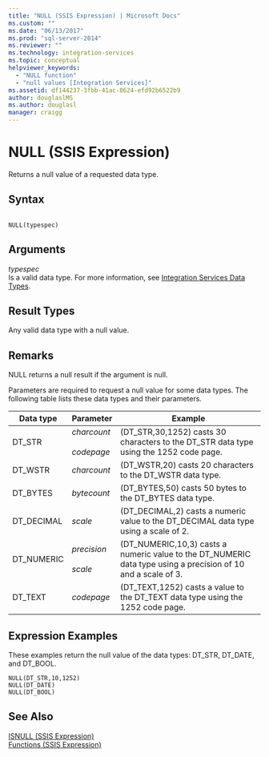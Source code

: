 ```yaml
---
title: "NULL (SSIS Expression) | Microsoft Docs"
ms.custom: ""
ms.date: "06/13/2017"
ms.prod: "sql-server-2014"
ms.reviewer: ""
ms.technology: integration-services
ms.topic: conceptual
helpviewer_keywords: 
  - "NULL function"
  - "null values [Integration Services]"
ms.assetid: df144237-3fbb-41ac-8624-efd92b6522b9
author: douglaslMS
ms.author: douglasl
manager: craigg
---
```

# NULL (SSIS Expression)
  Returns a null value of a requested data type.  
  
## Syntax  
  
```  
  
NULL(typespec)  
```  
  
## Arguments  
 *typespec*  
 Is a valid data type. For more information, see [Integration Services Data Types](../data-flow/integration-services-data-types.md).  
  
## Result Types  
 Any valid data type with a null value.  
  
## Remarks  
 NULL returns a null result if the argument is null.  
  
 Parameters are required to request a null value for some data types. The following table lists these data types and their parameters.  
  
|Data type|Parameter|Example|  
|---------------|---------------|-------------|  
|DT_STR|*charcount*<br /><br /> *codepage*|(DT_STR,30,1252) casts 30 characters to the DT_STR data type using the 1252 code page.|  
|DT_WSTR|*charcount*|(DT_WSTR,20) casts 20 characters to the DT_WSTR data type.|  
|DT_BYTES|*bytecount*|(DT_BYTES,50) casts 50 bytes to the DT_BYTES data type.|  
|DT_DECIMAL|*scale*|(DT_DECIMAL,2) casts a numeric value to the DT_DECIMAL data type using a scale of 2.|  
|DT_NUMERIC|*precision*<br /><br /> *scale*|(DT_NUMERIC,10,3) casts a numeric value to the DT_NUMERIC data type using a precision of 10 and a scale of 3.|  
|DT_TEXT|*codepage*|(DT_TEXT,1252) casts a value to the DT_TEXT data type using the 1252 code page.|  
  
## Expression Examples  
 These examples return the null value of the data types: DT_STR, DT_DATE, and DT_BOOL.  
  
```  
NULL(DT_STR,10,1252)  
NULL(DT_DATE)  
NULL(DT_BOOL)  
```  
  
## See Also  
 [ISNULL &#40;SSIS Expression&#41;](null-ssis-expression.md)   
 [Functions &#40;SSIS Expression&#41;](functions-ssis-expression.md)  
  
  
